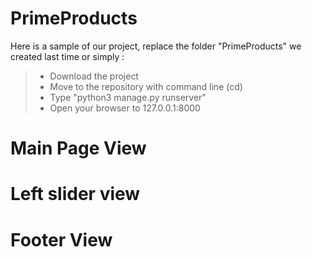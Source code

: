 # PrimeProducts 
Here is a sample of our project, replace the folder "PrimeProducts" we created last time or simply :
  > * Download the project
  > * Move to the repository with command line (cd)
  > * Type "python3 manage.py runserver"
  > * Open your browser to 127.0.0.1:8000
# Main Page View 

# Left slider view 

# Footer View
